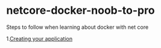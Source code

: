 # netcore-docker-noob-to-pro

Steps to follow when learning about docker with net core

1.[Creating your application](Docs/00-CreatingYourApp.md)